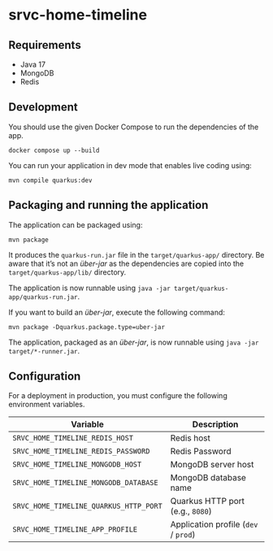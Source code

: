 # srvc-home-timeline

## Requirements

- Java 17
- MongoDB
- Redis

## Development

You should use the given Docker Compose to run the dependencies of the app.

```shell script
docker compose up --build
```

You can run your application in dev mode that enables live coding using:
```shell script
mvn compile quarkus:dev
```

## Packaging and running the application

The application can be packaged using:
```shell script
mvn package
```
It produces the `quarkus-run.jar` file in the `target/quarkus-app/` directory.
Be aware that it’s not an _über-jar_ as the dependencies are copied into the `target/quarkus-app/lib/` directory.

The application is now runnable using `java -jar target/quarkus-app/quarkus-run.jar`.

If you want to build an _über-jar_, execute the following command:
```shell script
mvn package -Dquarkus.package.type=uber-jar
```

The application, packaged as an _über-jar_, is now runnable using `java -jar target/*-runner.jar`.

## Configuration

For a deployment in production, you must configure the following environment
variables.

| Variable                      | Description                                        |
|-------------------------------|----------------------------------------------------|
| `SRVC_HOME_TIMELINE_REDIS_HOST`        | Redis host                                         |
| `SRVC_HOME_TIMELINE_REDIS_PASSWORD`    | Redis Password                                     |
| `SRVC_HOME_TIMELINE_MONGODB_HOST`      | MongoDB server host                                |
| `SRVC_HOME_TIMELINE_MONGODB_DATABASE`  | MongoDB database name                              |
| `SRVC_HOME_TIMELINE_QUARKUS_HTTP_PORT` | Quarkus HTTP port (e.g., `8080`)                   |
| `SRVC_HOME_TIMELINE_APP_PROFILE`       | Application profile (`dev` / `prod`)               |
